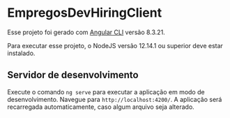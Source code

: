 # EmpregosDevHiringClient

Esse projeto foi gerado com [Angular CLI](https://github.com/angular/angular-cli) versão 8.3.21.

Para executar esse projeto, o NodeJS versão 12.14.1 ou superior deve estar instalado.

## Servidor de desenvolvimento

Execute o comando `ng serve` para executar a aplicação em modo de desenvolvimento. Navegue para `http://localhost:4200/`. A aplicação será recarregada automaticamente, caso algum arquivo seja alterado.

